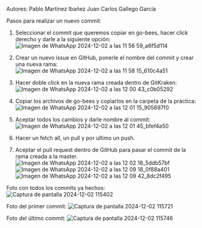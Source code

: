 Autores:
Pablo Martinez Ibañez
Juan Carlos Gallego García

Pasos para realizar un nuevo commit:
1) Seleccionar el commit que queremos copiar en go-bees, hacer click derecho y darle a la siguiente opción:
![Imagen de WhatsApp 2024-12-02 a las 11 56 59_a6f5d114](https://github.com/user-attachments/assets/aa6f9013-35f1-43dc-911f-66af1994a17b)
2) Crear un nuevo issue en GitHub, ponerle el nombre del commit y crear una nueva rama:
![Imagen de WhatsApp 2024-12-02 a las 11 58 15_610c4a51](https://github.com/user-attachments/assets/9f0c85de-023b-4a3b-b2b2-23972d4b380f)
3) Hacer doble click en la nueva rama creada dentro de GitKraken:
![Imagen de WhatsApp 2024-12-02 a las 12 00 43_c0b05292](https://github.com/user-attachments/assets/b75bdf53-200f-4f20-a56c-5ebd92dfdaa1)
4)  Copiar los archivos de go-bees y copiarlos en la carpeta de la práctica:
![Imagen de WhatsApp 2024-12-02 a las 12 01 15_905697f0](https://github.com/user-attachments/assets/472a6b60-03a1-47b0-94b0-371128076722)
5)  Aceptar todos los cambios y darle nombre al commit:
![Imagen de WhatsApp 2024-12-02 a las 12 01 45_bfef4a50](https://github.com/user-attachments/assets/1aa99fe6-a3f4-43a2-a68d-6e1105dda7da)
6)  Hacer un fetch all, un pull y por ultimo un push.

7)  Aceptar el pull request dentro de GitHub para pasar el commit de la rama creada a la master.
![Imagen de WhatsApp 2024-12-02 a las 12 02 18_5ddb57bf](https://github.com/user-attachments/assets/d0a27c9f-cc0d-45c3-bc27-6871696af015)
![Imagen de WhatsApp 2024-12-02 a las 12 09 18_0f88a401](https://github.com/user-attachments/assets/d79039aa-fc22-47cf-84a4-14a5ce2899ac)
![Imagen de WhatsApp 2024-12-02 a las 12 09 42_8dc2f495](https://github.com/user-attachments/assets/2a9d2aa1-3dc2-4fe5-8a9e-c5e9b4aa67c5)

Foto con todos los commits ya hechos:
![Captura de pantalla 2024-12-02 115402](https://github.com/user-attachments/assets/c2334cba-6a9e-4ecb-b7ba-263b3e56c4ea)

Foto del primer commit:
![Captura de pantalla 2024-12-02 115721](https://github.com/user-attachments/assets/cc2d15fb-435e-4f7e-9f95-0fe4c3dbbc17)

Foto del último commit:
![Captura de pantalla 2024-12-02 115746](https://github.com/user-attachments/assets/4137d256-dc48-4912-925d-557c36351fe6)
